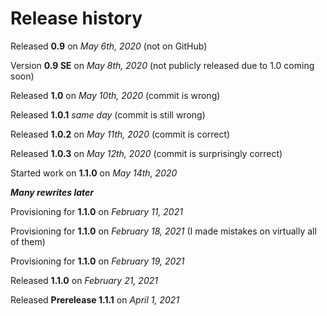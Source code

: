 # Release history

Released **0.9** on _May 6th, 2020_ (not on GitHub)

Version **0.9 SE** on _May 8th, 2020_ (not publicly released due to 1.0 coming soon)

Released **1.0** on _May 10th, 2020_ (commit is wrong)

Released **1.0.1** _same day_ (commit is still wrong)

Released **1.0.2** on _May 11th, 2020_ (commit is correct)

Released **1.0.3** on _May 12th, 2020_ (commit is surprisingly correct)

Started work on **1.1.0** on _May 14th, 2020_

_**Many rewrites later**_

Provisioning for **1.1.0** on _February 11, 2021_

Provisioning for **1.1.0** on _February 18, 2021_ (I made mistakes on virtually all of them)

Provisioning for **1.1.0** on _February 19, 2021_

Released **1.1.0** on _February 21, 2021_

Released **Prerelease 1.1.1** on _April 1, 2021_
